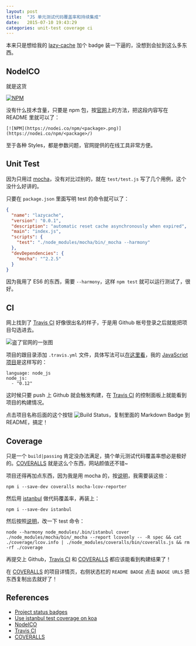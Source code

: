 ```yaml
---
layout: post
title:  "JS 单元测试代码覆盖率和持续集成"
date:   2015-07-10 19:43:29
categories: unit-test coverage ci
---
```


本来只是想给我的 [lazy-cache](https://github.com/csbun/lazy-cache) 加个 badge 装一下逼的，没想到会扯到这么多东西。


## NodeICO

就是这货

[![NPM](https://nodei.co/npm/lazycache.png?compact=true)](https://nodei.co/npm/lazycache/)

没有什么技术含量，只要是 npm 包，按[官网](https://nodei.co/)上的方法，把这段内容写在 README 里就可以了：

```
[![NPM](https://nodei.co/npm/<package>.png)](https://nodei.co/npm/<package>/)
```

至于各种 Styles，都是参数问题，官网提供的在线工具非常方便。


## Unit Test

因为只用过 [mocha](http://mochajs.org/)，没有对比过别的，就在 `test/test.js` 写了几个用例，这个没什么好讲的。

只要在 `package.json` 里面写明 test 的命令就可以了：

```json
{
  "name": "lazycache",
  "version": "0.0.1",
  "description": "automatic reset cache asynchronously when expired",
  "main": "index.js",
  "scripts": {
    "test": "./node_modules/mocha/bin/_mocha --harmony"
  },
  "devDependencies": {
    "mocha": "^2.2.5"
  }
}
```

因为我用了 ES6 的东西，需要 `--harmony`，这样 `npm test` 就可以运行测试了，很好。


## CI

网上找到了 [Travis CI](https://travis-ci.org/) 好像很出名的样子，于是用 Github 帐号登录之后就能把项目勾选进去。

![盗了官网的一张图](https://travis-ci-org.global.ssl.fastly.net/images/svg/hooks-step-1-01-a62331c87f58ada70c9b273ea15d2215.svg)

项目的跟目录添加 `.travis.yml` 文件，具体写法可以[在这里看](http://docs.travis-ci.com/user/getting-started/)，我的 [JavaScript 项目](http://docs.travis-ci.com/user/languages/javascript-with-nodejs/)是这样写的：

```
language: node_js
node_js:
  - "0.12"
```

这时候只要 push 上 Github 就会触发构建，在 [Travis CI](https://travis-ci.org/) 的控制面板上就能看到项目的构建情况。

点击项目名称后面的这个按钮 ![Build Status](https://travis-ci.org/csbun/lazy-cache.svg?branch=master)，复制里面的 Markdown Badge 到 README，搞定！


## Coverage

只是一个 `build|passing` 肯定没办法满足，搞个单元测试代码覆盖率想必是极好的。[COVERALLS](https://coveralls.io/) 就是这么个东西，网站颜值还不错~

项目还得再加点东西，因为我是用 mocha 的，按[说明](https://github.com/nickmerwin/node-coveralls/blob/master/README.md)，我需要装这些：

```
npm i --save-dev coveralls mocha-lcov-reporter
```

然后用 [istanbul](https://github.com/gotwarlost/istanbul) 做代码覆盖率，再装上：

```
npm i --save-dev istanbul
```

然后按照[说明](https://github.com/nickmerwin/node-coveralls#user-content-istanbul)，改一下 test 命令：

```
node --harmony node_modules/.bin/istanbul cover ./node_modules/mocha/bin/_mocha --report lcovonly -- -R spec && cat ./coverage/lcov.info | ./node_modules/coveralls/bin/coveralls.js && rm -rf ./coverage
```

再提交上 Github，[Travis CI](https://travis-ci.org/) 和 [COVERALLS](https://coveralls.io/) 都应该能看到构建结果了！

在 [COVERALLS](https://coveralls.io/) 的项目详情页，右侧状态栏的 `README BADGE` 点击 `BADGE URLS` 把东西复制出去就好了！


## References

- [Project status badges](http://bahmutov.calepin.co/project-status-badges.html)
- [Use istanbul test coverage on koa](https://cnodejs.org/topic/53145f8b33dbcb076d0b3352)
- [NodeICO](https://nodei.co/)
- [Travis CI](https://travis-ci.org/)
- [COVERALLS](https://coveralls.io/)
